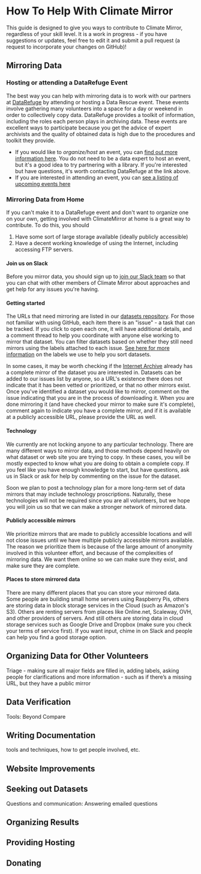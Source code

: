 # How To Help With Climate Mirror
This guide is designed to give you ways to contribute to Climate Mirror, regardless of your skill level. It is a work in progress - 
if you have suggestions or updates, feel free to edit it and submit a pull request (a request to incorporate your changes on GitHub)!

## Mirroring Data
### Hosting or attending a DataRefuge Event
The best way you can help with mirroring data is to work with our partners at [DataRefuge](http://www.ppehlab.org/datarefuge)
by attending or hosting a Data Rescue event. These events involve gathering many volunteers into a space for a day or weekend
in order to collectively copy data. DataRefuge provides a toolkit of information, including the roles each person plays in
archiving data. These events are excellent ways to participate because you get the advice of expert archivists and the quality
of obtained data is high due to the procedures and toolkit they provide. 

 * If you would like to *organize/host* an event, you can [find out more information here](http://www.ppehlab.org/datarescue). 
 You do not need to be a data expert to host an event, but it's a good idea to try partnering with a library. If you're interested
 but have questions, it's worth contacting DataRefuge at the link above.
 * If you are interested in attending an event, you can [see a listing of upcoming events here](http://www.ppehlab.org/datarefuge)
 
### Mirroring Data from Home
If you can't make it to a DataRefuge event and don't want to organize one on your own, getting involved with ClimateMirror
at home is a great way to contribute. To do this, you should
1. Have some sort of large storage available (ideally publicly accessible)
2. Have a decent working knowledge of using the Internet, including accessing FTP servers.

#### Join us on Slack
Before you mirror data, you should sign up to [join our Slack team](https://climatemirrorslackinvite.herokuapp.com/)
so that you can chat with other members of Climate Mirror about approaches and get help for any issues you're having.

#### Getting started
The URLs that need mirroring are listed in our [datasets repository](https://github.com/climate-mirror/datasets/issues).
For those not familiar with using GitHub, each item there is an "issue" - a task that can be tracked. If you click to open each
one, it will have additional details, and a comment thread to help you coordinate with anyone else working to mirror that
dataset. You can filter datasets based on whether they still need mirrors using the labels attached to each issue. [See
here for more information](https://github.com/climate-mirror/datasets/blob/master/labeling_datasets_in_issues.md)
on the labels we use to help you sort datasets.

In some cases, it may be worth checking if the [Internet Archive](http://archive.org) already has a complete mirror of the dataset you are interested in.
Datasets can be added to our issues list by anyone, so a URL's existence there does not indicate that it has been vetted or prioritized, 
or that no other mirrors exist. Once you've identified a dataset you would like to mirror, comment on the issue indicating that you are in the process of
downloading it. When you are done mirroring it (and have checked your mirror to make sure it's complete), comment again
to indicate you have a complete mirror, and if it is available at a publicly accessible URL, please provide the URL as well.

#### Technology
We currently are not locking anyone to any particular technology. There are many different ways to mirror data, and those
methods depend heavily on what dataset or web site you are trying to copy. In these cases, you will be mostly expected to know
what you are doing to obtain a complete copy. If you feel like you have enough knowledge to start, but have questions, ask us in Slack
or ask for help by commenting on the issue for the dataset.

Soon we plan to post a technology plan for a more long-term set of data mirrors that may include technology proscriptions.
Naturally, these technologies will not be required since you are all volunteers, but we hope you will join us so that we can make
a stronger network of mirrored data.

#### Publicly accessible mirrors
We prioritize mirrors that are made to publicly accessible locations and will not close issues until we have multiple publicly accessible
mirrors available. The reason we prioritize them is because of the large amount of anonymity involved in this volunteer effort,
and because of the complexities of mirroring data. We want them online so we can make sure they exist, and make sure they are complete.

#### Places to store mirrored data
There are many different places that you can store your mirrored data. Some people are building small home servers using Raspberry Pis,
others are storing data in block storage services in the Cloud (such as Amazon's S3). Others are renting servers from places
like Online.net, Scaleway, OVH, and other providers of servers. And still others are storing data in cloud storage services such
as Google Drive and Dropbox (make sure you check your terms of service first). If you want input, chime in on Slack and people can help you
find a good storage option.

## Organizing Data for Other Volunteers
Triage - making sure all major fields are filled in, adding labels, asking people for clarifications and more information - such as if there’s a missing URL, but they have a public mirror

## Data Verification

Tools:
Beyond Compare



## Writing Documentation
tools and techniques, how to get people involved, etc.

## Website Improvements



## Seeking out Datasets

Questions and communication: Answering emailed questions

## Organizing Results

## Providing Hosting

## Donating

